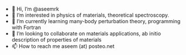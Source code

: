 - 👋 Hi, I’m @aseemrk
- 👀 I’m interested in physics of materials, theoretical spectroscopy.  
- 🌱 I’m currently learning many-body perturbation theory, programming with Fortran
- 💞️ I’m looking to collaborate on materials applications, ab initio description of properties of materials
- 📫 How to reach me aseem (at) posteo.net 

